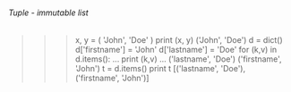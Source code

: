 ###### Tuple - immutable list

>>> x, y = ( 'John', 'Doe' )
>>> print (x, y)
('John', 'Doe')
>>> d = dict()
>>> d['firstname'] = 'John'
>>> d['lastname'] = 'Doe'
>>> for (k,v) in d.items():
...    print (k,v)
...
('lastname', 'Doe')
('firstname', 'John')
>>> t = d.items()
>>> print t
[('lastname', 'Doe'), ('firstname', 'John')]

